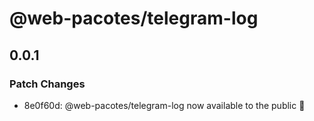 # @web-pacotes/telegram-log

## 0.0.1

### Patch Changes

- 8e0f60d: @web-pacotes/telegram-log now available to the public 🎉
